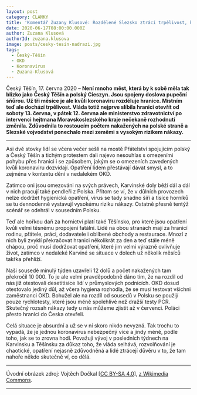```yaml
---
layout: post
category: CLANKY
title: 'Komentář Zuzany Klusové: Rozdělené Slezsko ztrácí trpělivost, koronavirová opatření zase logiku'
date: 2020-06-17T08:00:00.000Z
author: Zuzana Klusová
authorId: zuzana.klusova
image: posts/cesky-tesin-nadrazi.jpg
tags:
  - Český-Těšín
  - OKD
  - Koronavirus
  - Zuzana-Klusová
---
```


Český Těšín, 17. června 2020 – **Není mnoho měst, která by k sobě měla tak blízko jako Český Těšín a polský Cieszyn. Jsou spojeny doslova pupeční śňůrou. Už tři měsíce je ale kvůli koronaviru rozděluje hranice. Místním teď ale dochází trpělivost. Vláda totiž nejprve slíbila hranici otevřít od soboty 13. června, v pátek 12. června ale ministerstvo zdravotnictví po intervenci hejtmana Moravskoslezského kraje nečekaně rozhodnutí změnila. Zdůvodnila to rostoucím počtem nakažených na polské straně a Slezské vojvodství ponechalo mezi zeměmi s vysokým rizikem nákazy.**

<hr />

Asi dvě stovky lidí se včera večer sešli na mostě Přátelství spojujícím polský a Český Těšín a tichým protestem dali najevo nesouhlas s omezeními pohybu přes hranici i se způsobem, jakým se o omezeních zavedených kvůli koronaviru dozvídají. Opatření lidem přestávají dávat smysl, a to zejména v kontextu dění v nedalekém OKD.

Zatímco oni jsou omezováni na svých právech, Karvinské doly běží dál a dál v nich pracují také pendleři z Polska. Přitom se ví, že v důlních provozech nelze dodržet hygienická opatření, virus se tady snadno šíří a tisíce horníků se tu dennodenně vystavují vysokému riziku nákazy. Ostatně přesně tentýž scénář se odehrál v sousedním Polsku.

Teď ale hořkou daň za hornictví platí také Těšínsko, pro které jsou opatření kvůli velmi těsnému propojení fatální. Lidé na obou stranách mají za hranicí rodinu, přátele, práci, dodavatele i oblíbené obchody a restaurace. Mnozí z nich byli zvyklí překračovat hranici několikrát za den a teď stále méně chápou, proč musí dodržovat opatření, které jim velmi výrazně ovlivňuje život, zatímco v nedaleké Karviné se situace v dolech už několik měsíců takřka přehlíží.

Naši sousedé minulý týden uzavřeli 12 dolů a počet nakažených tam překročil 10 000. To je ale velmi pravděpodobně dáno tím, že na rozdíl od nás již otestovali desetitisíce lidí v průmyslových podnicích. OKD dosud otestovalo jediný důl, až včera hygiena rozhodla, že se musí testovat všichni zaměstnanci OKD. Bohužel ale na rozdíl od sousedů v Polsku se použijí pouze rychlotesty, které jsou méně spolehlivé než dražší testy PCR. Skutečný rozsah nákazy tedy u nás můžeme zjistit až v červenci. Poláci přesto hranici do Česka otevřeli.

Celá situace je absurdní a už se v ní skoro nikdo nevyzná. Tak trochu to vypadá, že je jednou koronavirus nebezpečný více a jindy méně, podle toho, jak se to zrovna hodí. Považuji vývoj v posledních týdnech na Karvinsku a Těšínsku za důkaz toho, že vláda selhává, rozvolňování je chaotické, opatření nejasně zdůvodněná a lidé ztrácejí důvěru v to, že tam nahoře někdo skutečně ví, co dělá.

---

Úvodní obrázek zdroj: Vojtěch Dočkal \[[CC BY-SA 4.0](https://creativecommons.org/licenses/by-sa/4.0)\], [z Wikimedia Commons](https://commons.wikimedia.org/wiki/File:%C4%8Cesk%C3%BD_T%C4%9B%C5%A1%C3%ADn_N%C3%A1dra%C5%BE%C3%AD_polsk%C3%BD_n%C3%A1pis_ve_stanici.JPG).

- - -
